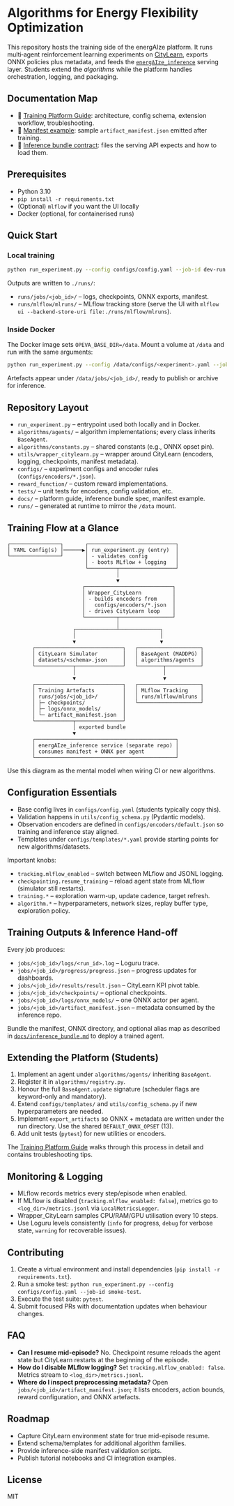 # Algorithms for Energy Flexibility Optimization

This repository hosts the training side of the energAIze platform. It runs
multi‑agent reinforcement learning experiments on
[CityLearn](https://github.com/intelligent-environments-lab/CityLearn), exports
ONNX policies plus metadata, and feeds the
[`energAIze_inference`](https://github.com/your-org/energAIze_inference) serving
layer. Students extend the *algorithms* while the platform handles
orchestration, logging, and packaging.

## Documentation Map

- 📘 [Training Platform Guide](docs/platform_guide.md): architecture, config
  schema, extension workflow, troubleshooting.
- 📄 [Manifest example](docs/examples/manifest_example.json): sample
  `artifact_manifest.json` emitted after training.
- 🔌 [Inference bundle contract](docs/inference_bundle.md): files the serving API
  expects and how to load them.

## Prerequisites

- Python 3.10
- `pip install -r requirements.txt`
- (Optional) `mlflow` if you want the UI locally
- Docker (optional, for containerised runs)

## Quick Start

### Local training

```bash
python run_experiment.py --config configs/config.yaml --job-id dev-run
```

Outputs are written to `./runs/`:

- `runs/jobs/<job_id>/` – logs, checkpoints, ONNX exports, manifest.
- `runs/mlflow/mlruns/` – MLflow tracking store (serve the UI with
  `mlflow ui --backend-store-uri file:./runs/mlflow/mlruns`).

### Inside Docker

The Docker image sets `OPEVA_BASE_DIR=/data`. Mount a volume at `/data` and run
with the same arguments:

```bash
python run_experiment.py --config /data/configs/<experiment>.yaml --job-id <job_id>
```

Artefacts appear under `/data/jobs/<job_id>/`, ready to publish or archive for
inference.

## Repository Layout

- `run_experiment.py` – entrypoint used both locally and in Docker.
- `algorithms/agents/` – algorithm implementations; every class inherits
  `BaseAgent`.
- `algorithms/constants.py` – shared constants (e.g., ONNX opset pin).
- `utils/wrapper_citylearn.py` – wrapper around CityLearn (encoders, logging,
  checkpoints, manifest metadata).
- `configs/` – experiment configs and encoder rules (`configs/encoders/*.json`).
- `reward_function/` – custom reward implementations.
- `tests/` – unit tests for encoders, config validation, etc.
- `docs/` – platform guide, inference bundle spec, manifest example.
- `runs/` – generated at runtime to mirror the `/data` mount.

## Training Flow at a Glance

```
┌────────────────┐       ┌────────────────────────────┐
│ YAML Config(s) │──────▶│ run_experiment.py (entry)  │
└────────────────┘       │ - validates config         │
                         │ - boots MLflow + logging   │
                         └─────────┬──────────────────┘
                                   │
                                   ▼
                        ┌────────────────────────────┐
                        │ Wrapper_CityLearn          │
                        │ - builds encoders from     │
                        │   configs/encoders/*.json  │
                        │ - drives CityLearn loop    │
                        └──────────┬─────────────────┘
                                   │
                     ┌─────────────┴─────────────┐
                     │                           │
                     ▼                           ▼
        ┌────────────────────────────┐   ┌────────────────────┐
        │ CityLearn Simulator        │   │ BaseAgent (MADDPG) │
        │ datasets/<schema>.json     │   │ algorithms/agents  │
        └────────────┬───────────────┘   └────────┬───────────┘
                     │                            │
                     ▼                            ▼
        ┌────────────────────────────┐   ┌────────────────────┐
        │ Training Artefacts         │   │ MLflow Tracking    │
        │ runs/jobs/<job_id>/        │   │ runs/mlflow/mlruns │
        │ ├─ checkpoints/            │   └────────────────────┘
        │ ├─ logs/onnx_models/       │
        │ └─ artifact_manifest.json  │
        └────────────┬───────────────┘
                     │ exported bundle
                     ▼
        ┌─────────────────────────────────────────────┐
        │ energAIze_inference service (separate repo) │
        │ consumes manifest + ONNX per agent          │
        └─────────────────────────────────────────────┘
```

Use this diagram as the mental model when wiring CI or new algorithms.

## Configuration Essentials

- Base config lives in `configs/config.yaml` (students typically copy this).
- Validation happens in `utils/config_schema.py` (Pydantic models).
- Observation encoders are defined in `configs/encoders/default.json` so training
  and inference stay aligned.
- Templates under `configs/templates/*.yaml` provide starting points for new
  algorithms/datasets.

Important knobs:

- `tracking.mlflow_enabled` – switch between MLflow and JSONL logging.
- `checkpointing.resume_training` – reload agent state from MLflow (simulator
  still restarts).
- `training.*` – exploration warm-up, update cadence, target refresh.
- `algorithm.*` – hyperparameters, network sizes, replay buffer type, exploration
  policy.

## Training Outputs & Inference Hand-off

Every job produces:

- `jobs/<job_id>/logs/<run_id>.log` – Loguru trace.
- `jobs/<job_id>/progress/progress.json` – progress updates for dashboards.
- `jobs/<job_id>/results/result.json` – CityLearn KPI pivot table.
- `jobs/<job_id>/checkpoints/` – optional checkpoints.
- `jobs/<job_id>/logs/onnx_models/` – one ONNX actor per agent.
- `jobs/<job_id>/artifact_manifest.json` – metadata consumed by the inference
  repo.

Bundle the manifest, ONNX directory, and optional alias map as described in
[`docs/inference_bundle.md`](docs/inference_bundle.md) to deploy a trained agent.

## Extending the Platform (Students)

1. Implement an agent under `algorithms/agents/` inheriting `BaseAgent`.
2. Register it in `algorithms/registry.py`.
3. Honour the full `BaseAgent.update` signature (scheduler flags are
   keyword-only and mandatory).
4. Extend `configs/templates/` and `utils/config_schema.py` if new
   hyperparameters are needed.
5. Implement `export_artifacts` so ONNX + metadata are written under the run
   directory. Use the shared `DEFAULT_ONNX_OPSET` (13).
6. Add unit tests (`pytest`) for new utilities or encoders.

The [Training Platform Guide](docs/platform_guide.md) walks through this process
in detail and contains troubleshooting tips.

## Monitoring & Logging

- MLflow records metrics every step/episode when enabled.
- If MLflow is disabled (`tracking.mlflow_enabled: false`), metrics go to
  `<log_dir>/metrics.jsonl` via `LocalMetricsLogger`.
- Wrapper_CityLearn samples CPU/RAM/GPU utilisation every 10 steps.
- Use Loguru levels consistently (`info` for progress, `debug` for verbose state,
  `warning` for recoverable issues).

## Contributing

1. Create a virtual environment and install dependencies (`pip install -r requirements.txt`).
2. Run a smoke test: `python run_experiment.py --config configs/config.yaml --job-id smoke-test`.
3. Execute the test suite: `pytest`.
4. Submit focused PRs with documentation updates when behaviour changes.

## FAQ

- **Can I resume mid-episode?** No. Checkpoint resume reloads the agent state but
  CityLearn restarts at the beginning of the episode.
- **How do I disable MLflow logging?** Set `tracking.mlflow_enabled: false`.
  Metrics stream to `<log_dir>/metrics.jsonl`.
- **Where do I inspect preprocessing metadata?** Open
  `jobs/<job_id>/artifact_manifest.json`; it lists encoders, action bounds,
  reward configuration, and ONNX artefacts.

## Roadmap

- Capture CityLearn environment state for true mid-episode resume.
- Extend schema/templates for additional algorithm families.
- Provide inference-side manifest validation scripts.
- Publish tutorial notebooks and CI integration examples.

## License

MIT
